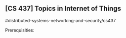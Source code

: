 ## [CS 437] Topics in Internet of Things

#distributed-systems-networking-and-security/cs437

Prerequisities:
